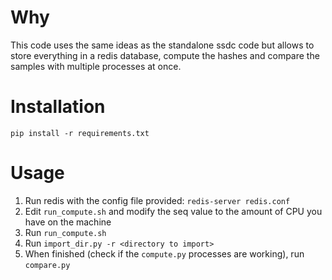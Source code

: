 Why
===

This code uses the same ideas as the standalone ssdc code but allows to store everything
in a redis database, compute the hashes and compare the samples with multiple processes at once.

Installation
============

`pip install -r requirements.txt`

Usage
=====

1. Run redis with the config file provided: `redis-server redis.conf`
2. Edit `run_compute.sh` and modify the seq value to the amount of CPU you have on the machine
3. Run `run_compute.sh`
4. Run `import_dir.py -r <directory to import>`
5. When finished (check if the `compute.py` processes are working), run `compare.py`
